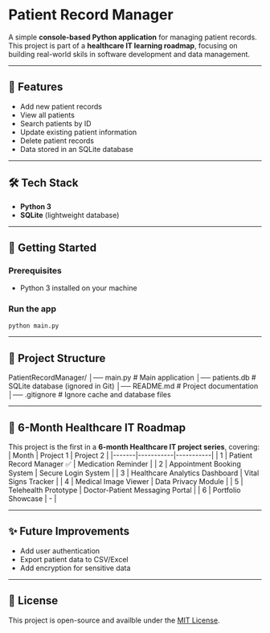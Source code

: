 # Patient Record Manager

A simple **console-based Python application** for managing patient records.
This project is part of a **healthcare IT learning roadmap**, focusing on building real-world skils in software development and data management.

---

## 📌 Features
- Add new patient records
- View all patients
- Search patients by ID
- Update existing patient information
- Delete patient records
- Data stored in an SQLite database

---

## 🛠️ Tech Stack
- **Python 3**
- **SQLite** (lightweight database)

---

## 🚀 Getting Started

### Prerequisites
- Python 3 installed on your machine

### Run the app
```bash
python main.py
```

---
## 📂 Project Structure
PatientRecordManager/
│── main.py        # Main application
│── patients.db    # SQLite database (ignored in Git)
│── README.md      # Project documentation
│── .gitignore     # Ignore cache and database files

---

## 📖 6-Month Healthcare IT Roadmap
This project is the first in a **6-month Healthcare IT project series**, covering:
| Month | Project 1 | Project 2 |
|-------|-----------|-----------|
| 1     | Patient Record Manager ✅ | Medication Reminder |
| 2     | Appointment Booking System | Secure Login System |
| 3     | Healthcare Analytics Dashboard | Vital Signs Tracker |
| 4     | Medical Image Viewer | Data Privacy Module |
| 5     | Telehealth Prototype | Doctor-Patient Messaging Portal |
| 6     | Portfolio Showcase | - |

---

## ✨ Future Improvements
- Add user authentication
- Export patient data to CSV/Excel
- Add encryption for sensitive data

---

## 📜 License
This project is open-source and availble under the [MIT License](LICENSE).